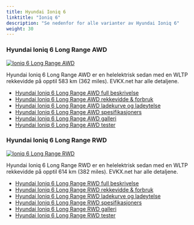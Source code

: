 ```yaml
---
title: Hyundai Ioniq 6
linktitle: "Ioniq 6"
description: "Se nedenfor for alle varianter av Hyundai Ioniq 6"
weight: 30
---
```

### Hyundai Ioniq 6 Long Range AWD

<a href="ioniq_6_long_range_awd/"><img src="https://media.evkx.net/multimedia/models/hyundai/ioniq_6/ioniq_6_long_range_awd/main_1_st.jpg" class="img-fluid" alt="Ioniq 6 Long Range AWD" ></a>

Hyundai Ioniq 6 Long Range AWD er en helelektrisk sedan med en WLTP rekkevidde på opptil 583 km (362 miles). EVKX.net har alle detaljene. 

- [Hyundai Ioniq 6 Long Range AWD full beskrivelse](ioniq_6_long_range_awd/)
- [Hyundai Ioniq 6 Long Range AWD rekkevidde & forbruk](ioniq_6_long_range_awd/rangeandconsumption/)
- [Hyundai Ioniq 6 Long Range AWD ladekurve og ladeytelse](ioniq_6_long_range_awd/chargingcurve/)
- [Hyundai Ioniq 6 Long Range AWD spesifikasjoners](ioniq_6_long_range_awd/specifications/)
- [Hyundai Ioniq 6 Long Range AWD galleri](ioniq_6_long_range_awd/gallery/)
- [Hyundai Ioniq 6 Long Range AWD tester](ioniq_6_long_range_awd/reviews/)

### Hyundai Ioniq 6 Long Range RWD

<a href="ioniq_6_long_range_rwd/"><img src="https://media.evkx.net/multimedia/models/hyundai/ioniq_6/ioniq_6_long_range_rwd/main_1_st.jpg" class="img-fluid" alt="Ioniq 6 Long Range RWD" ></a>

Hyundai Ioniq 6 Long Range RWD er en helelektrisk sedan med en WLTP rekkevidde på opptil 614 km (382 miles). EVKX.net har alle detaljene. 

- [Hyundai Ioniq 6 Long Range RWD full beskrivelse](ioniq_6_long_range_rwd/)
- [Hyundai Ioniq 6 Long Range RWD rekkevidde & forbruk](ioniq_6_long_range_rwd/rangeandconsumption/)
- [Hyundai Ioniq 6 Long Range RWD ladekurve og ladeytelse](ioniq_6_long_range_rwd/chargingcurve/)
- [Hyundai Ioniq 6 Long Range RWD spesifikasjoners](ioniq_6_long_range_rwd/specifications/)
- [Hyundai Ioniq 6 Long Range RWD galleri](ioniq_6_long_range_rwd/gallery/)
- [Hyundai Ioniq 6 Long Range RWD tester](ioniq_6_long_range_rwd/reviews/)

